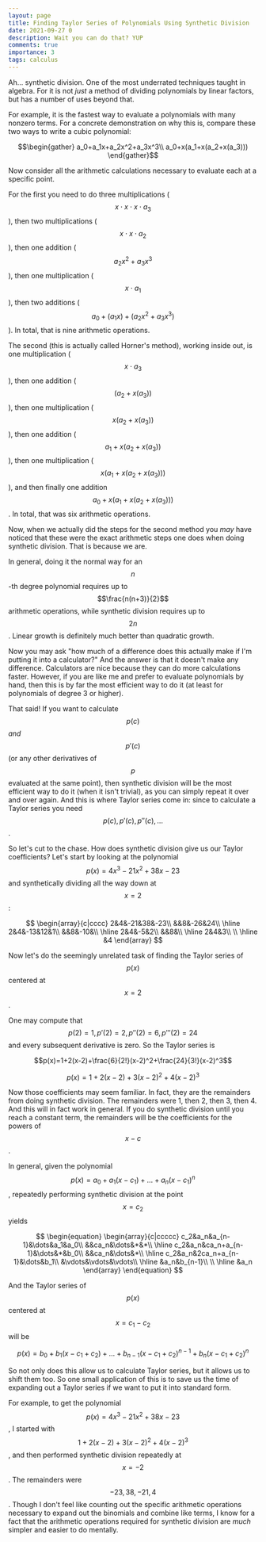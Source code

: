 ```yaml
---
layout: page
title: Finding Taylor Series of Polynomials Using Synthetic Division
date: 2021-09-27 0
description: Wait you can do that? YUP
comments: true
importance: 3
tags: calculus
---
```


Ah... synthetic division. One of the most underrated techniques taught in algebra. For it is not *just* a method of dividing polynomials by linear factors, but has a number of uses beyond that.

For example, it is the fastest way to evaluate a polynomials with many nonzero terms. For a concrete demonstration on why this is, compare these two ways to write a cubic polynomial:

$$\begin{gather}
a_0+a_1x+a_2x^2+a_3x^3\\
a_0+x(a_1+x(a_2+x(a_3)))
\end{gather}$$

Now consider all the arithmetic calculations necessary to evaluate each at a specific point.

For the first you need to do three multiplications ($$x\cdot x\cdot x\cdot a_3$$), then two multiplications ($$x\cdot x\cdot a_2$$), then one addition ($$a_2x^2+a_3x^3$$), then one multiplication ($$x\cdot a_1$$), then two additions ($$a_0+(a_1x)+(a_2x^2+a_3x^3)$$). In total, that is nine arithmetic operations.

The second (this is actually called Horner's method), working inside out, is one multiplication ($$x\cdot a_3$$), then one addition ($$(a_2+x(a_3))$$), then one multiplication ($$x(a_2+x(a_3))$$), then one addition ($$a_1+x(a_2+x(a_3))$$), then one multiplication ($$x(a_1+x(a_2+x(a_3)))$$), and then finally one addition $$a_0+x(a_1+x(a_2+x(a_3)))$$. In total, that was six arithmetic operations.

Now, when we actually did the steps for the second method you *may* have noticed that these were the exact arithmetic steps one does when doing synthetic division. That is because we are.

In general, doing it the normal way for an $$n$$-th degree polynomial requires up to $$\frac{n(n+3)}{2}$$ arithmetic operations, while synthetic division requires up to $$2n$$. Linear growth is definitely much better than quadratic growth.

Now you may ask "how much of a difference does this actually make if I'm putting it into a calculator?" And the answer is that it doesn't make any difference. Calculators are nice because they can do more calculations faster. However, if you are like me and prefer to evaluate polynomials by hand, then this is by far the most efficient way to do it (at least for polynomials of degree 3 or higher).

That said! If you want to calculate $$p(c)$$ *and* $$p'(c)$$ (or any other derivatives of $$p$$ evaluated at the same point), then synthetic division will be the most efficient way to do it (when it isn't trivial), as you can simply repeat it over and over again. And this is where Taylor series come in: since to calculate a Taylor series you need $$p(c),p'(c),p''(c),\ldots$$.

So let's cut to the chase. How does synthetic division give us our Taylor coefficients? Let's start by looking at the polynomial $$p(x)=4x^3-21x^2+38x-23$$ and synthetically dividing all the way down at $$x=2$$:

$$
\begin{array}{c|cccc}
2&4&-21&38&-23\\
&&8&-26&24\\
\hline
2&4&-13&12&1\\
&&8&-10&\\
\hline
2&4&-5&2\\
&&8&\\
\hline
2&4&3\\
\\
\hline
&4
\end{array}
$$

Now let's do the seemingly unrelated task of finding the Taylor series of $$p(x)$$ centered at $$x=2$$.

One may compute that $$p(2)=1,p'(2)=2,p''(2)=6,p'''(2)=24$$ and every subsequent derivative is zero. So the Taylor series is

$$p(x)=1+2(x-2)+\frac{6}{2!}(x-2)^2+\frac{24}{3!}(x-2)^3$$

$$p(x)=1+2(x-2)+3(x-2)^2+4(x-2)^3$$

Now those coefficients may seem familiar. In fact, they are the remainders from doing synthetic division. The remainders were 1, then 2, then 3, then 4. And this will in fact work in general. If you do synthetic division until you reach a constant term, the remainders will be the coefficients for the powers of $$x-c$$.

In general, given the polynomial $$p(x)=a_0+a_1(x-c_1)+\ldots+a_n(x-c_1)^n$$, repeatedly performing synthetic division at the point $$x=c_2$$ yields

$$
\begin{equation}
\begin{array}{c|ccccc}
c_2&a_n&a_{n-1}&\dots&a_1&a_0\\
&&ca_n&\dots&*&*\\
\hline
c_2&a_n&ca_n+a_{n-1}&\dots&*&b_0\\
&&ca_n&\dots&*\\
\hline
c_2&a_n&2ca_n+a_{n-1}&\dots&b_1\\
&\vdots&\vdots&\vdots\\
\hline
&a_n&b_{n-1}\\
\\
\hline
&a_n
\end{array}
\end{equation}
$$

And the Taylor series of $$p(x)$$ centered at $$x=c_1-c_2$$ will be

$$
\begin{equation}
p(x)=b_0+b_1(x-c_1+c_2)+\ldots+b_{n-1}(x-c_1+c_2)^{n-1}+b_n(x-c_1+c_2)^n
\end{equation}
$$

So not only does this allow us to calculate Taylor series, but it allows us to shift them too. So one small application of this is to save us the time of expanding out a Taylor series if we want to put it into standard form.

For example, to get the polynomial $$p(x)=4x^3-21x^2+38x-23$$, I started with $$1+2(x-2)+3(x-2)^2+4(x-2)^3$$, and then performed synthetic division repeatedly at $$x=-2$$. The remainders were $$-23,38,-21,4$$. Though I don't feel like counting out the specific arithmetic operations necessary to expand out the binomials and combine like terms, I know for a fact that the arithmetic operations required for synthetic division are *much* simpler and easier to do mentally.
